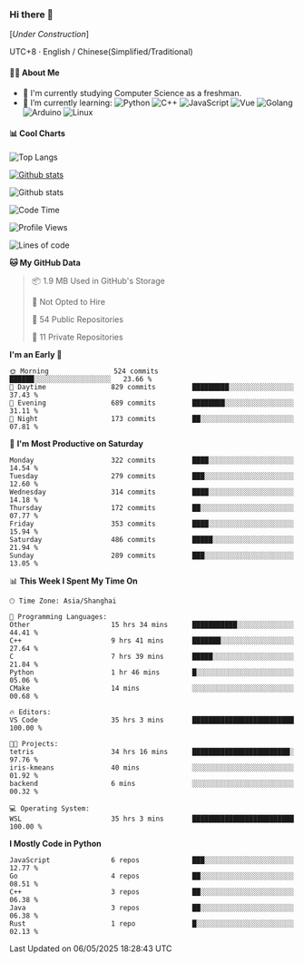 ### Hi there 👋

\[*Under Construction*\]

UTC+8 · English / Chinese(Simplified/Traditional)

<!--
**NoNormalCreeper/NoNormalCreeper** is a ✨ _special_ ✨ repository because its `README.md` (this file) appears on your GitHub profile.

Here are some ideas to get you started:

- 🔭 I’m currently working on ...
- 🌱 I’m currently learning ...
- 👯 I’m looking to collaborate on ...
- 🤔 I’m looking for help with ...
- 💬 Ask me about ...
- 📫 How to reach me: ...
- 😄 Pronouns: ...
- ⚡ Fun fact: ...
-->

#### 👩‍💻 About Me

- 🏫 I'm currently studying Computer Science as a freshman.
- 🌱 I’m currently learning: 
![Python](https://img.shields.io/badge/-Python-blue?style=flat-square&logo=Python&logoColor=fff)
![C++](https://img.shields.io/badge/-C%2B%2B-00599C?style=flat-square&logo=C%2B%2B&logoColor=fff)
![JavaScript](https://img.shields.io/badge/-JavaScript-ffca18?style=flat-square&logo=JavaScript&logoColor=fff)
![Vue](https://img.shields.io/badge/-Vue-4FC08D?style=flat-square&logo=Vue.js&logoColor=fff)
![Golang](https://img.shields.io/badge/-Go-007d9c?style=flat-square&logo=Go&logoColor=fff)
![Arduino](https://img.shields.io/badge/-Arduino-00979D?style=flat-square&logo=Arduino&logoColor=fff)
![Linux](https://img.shields.io/badge/-Linux-FCC624?style=flat-square&logo=Linux&logoColor=fff)

#### 📊 Cool Charts

![Top Langs](https://readme-stats-zeta-six.vercel.app/api/top-langs/?username=NoNormalCreeper&layout=compact)

[![Github stats](https://readme-stats-zeta-six.vercel.app/api?username=NoNormalCreeper&show=reviews,discussions_started,discussions_answered,prs_merged,prs_merged_percentage)](https://github.com/anuraghazra/github-readme-stats)

![Github stats](https://github-profile-trophy.vercel.app/?username=NoNormalCreeper)


<!--START_SECTION:waka-->
![Code Time](http://img.shields.io/badge/Code%20Time-461%20hrs%2033%20mins-blue)

![Profile Views](http://img.shields.io/badge/Profile%20Views-0-blue)

![Lines of code](https://img.shields.io/badge/From%20Hello%20World%20I%27ve%20Written-3.1%20million%20lines%20of%20code-blue)

**🐱 My GitHub Data** 

> 📦 1.9 MB Used in GitHub's Storage 
 > 
> 🚫 Not Opted to Hire
 > 
> 📜 54 Public Repositories 
 > 
> 🔑 11 Private Repositories 
 > 
**I'm an Early 🐤** 

```text
🌞 Morning                524 commits         ██████░░░░░░░░░░░░░░░░░░░   23.66 % 
🌆 Daytime                829 commits         █████████░░░░░░░░░░░░░░░░   37.43 % 
🌃 Evening                689 commits         ████████░░░░░░░░░░░░░░░░░   31.11 % 
🌙 Night                  173 commits         ██░░░░░░░░░░░░░░░░░░░░░░░   07.81 % 
```
📅 **I'm Most Productive on Saturday** 

```text
Monday                   322 commits         ████░░░░░░░░░░░░░░░░░░░░░   14.54 % 
Tuesday                  279 commits         ███░░░░░░░░░░░░░░░░░░░░░░   12.60 % 
Wednesday                314 commits         ████░░░░░░░░░░░░░░░░░░░░░   14.18 % 
Thursday                 172 commits         ██░░░░░░░░░░░░░░░░░░░░░░░   07.77 % 
Friday                   353 commits         ████░░░░░░░░░░░░░░░░░░░░░   15.94 % 
Saturday                 486 commits         █████░░░░░░░░░░░░░░░░░░░░   21.94 % 
Sunday                   289 commits         ███░░░░░░░░░░░░░░░░░░░░░░   13.05 % 
```


📊 **This Week I Spent My Time On** 

```text
🕑︎ Time Zone: Asia/Shanghai

💬 Programming Languages: 
Other                    15 hrs 34 mins      ███████████░░░░░░░░░░░░░░   44.41 % 
C++                      9 hrs 41 mins       ███████░░░░░░░░░░░░░░░░░░   27.64 % 
C                        7 hrs 39 mins       █████░░░░░░░░░░░░░░░░░░░░   21.84 % 
Python                   1 hr 46 mins        █░░░░░░░░░░░░░░░░░░░░░░░░   05.06 % 
CMake                    14 mins             ░░░░░░░░░░░░░░░░░░░░░░░░░   00.68 % 

🔥 Editors: 
VS Code                  35 hrs 3 mins       █████████████████████████   100.00 % 

🐱‍💻 Projects: 
tetris                   34 hrs 16 mins      ████████████████████████░   97.76 % 
iris-kmeans              40 mins             ░░░░░░░░░░░░░░░░░░░░░░░░░   01.92 % 
backend                  6 mins              ░░░░░░░░░░░░░░░░░░░░░░░░░   00.32 % 

💻 Operating System: 
WSL                      35 hrs 3 mins       █████████████████████████   100.00 % 
```

**I Mostly Code in Python** 

```text
JavaScript               6 repos             ███░░░░░░░░░░░░░░░░░░░░░░   12.77 % 
Go                       4 repos             ██░░░░░░░░░░░░░░░░░░░░░░░   08.51 % 
C++                      3 repos             ██░░░░░░░░░░░░░░░░░░░░░░░   06.38 % 
Java                     3 repos             ██░░░░░░░░░░░░░░░░░░░░░░░   06.38 % 
Rust                     1 repo              █░░░░░░░░░░░░░░░░░░░░░░░░   02.13 % 
```




 Last Updated on 06/05/2025 18:28:43 UTC
<!--END_SECTION:waka-->

